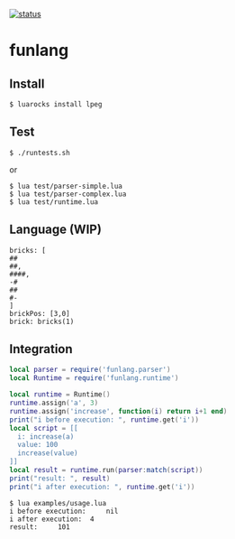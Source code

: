 [![status](https://travis-ci.org/premek/funlang.svg)](https://travis-ci.org/premek/funlang)

# funlang

## Install
```
$ luarocks install lpeg
```

## Test
```
$ ./runtests.sh
```
or
```
$ lua test/parser-simple.lua
$ lua test/parser-complex.lua
$ lua test/runtime.lua
```

## Language (WIP)
```
bricks: [
##
##,
####,
-#
##
#-
]
brickPos: [3,0]
brick: bricks(1)
```

## Integration

```lua
local parser = require('funlang.parser')
local Runtime = require('funlang.runtime')

local runtime = Runtime()
runtime.assign('a', 3)
runtime.assign('increase', function(i) return i+1 end)
print("i before execution: ", runtime.get('i'))
local script = [[
  i: increase(a)
  value: 100
  increase(value)
]]
local result = runtime.run(parser:match(script))
print("result: ", result)
print("i after execution: ", runtime.get('i'))
```

```
$ lua examples/usage.lua
i before execution: 	nil
i after execution: 	4
result: 	101
```
